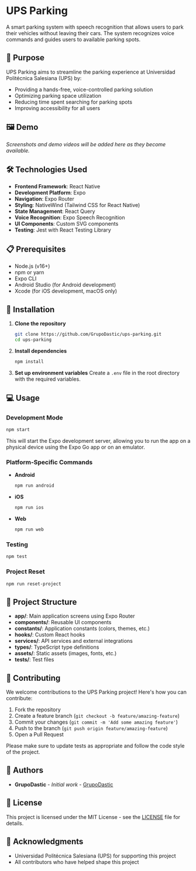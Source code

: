 # UPS Parking

A smart parking system with speech recognition that allows users to park their vehicles without leaving their cars. The system recognizes voice commands and guides users to available parking spots.

## 🎯 Purpose

UPS Parking aims to streamline the parking experience at Universidad Politécnica Salesiana (UPS) by:
- Providing a hands-free, voice-controlled parking solution
- Optimizing parking space utilization
- Reducing time spent searching for parking spots
- Improving accessibility for all users

## 🖼️ Demo

*Screenshots and demo videos will be added here as they become available.*

## 🛠️ Technologies Used

- **Frontend Framework**: React Native
- **Development Platform**: Expo
- **Navigation**: Expo Router
- **Styling**: NativeWind (Tailwind CSS for React Native)
- **State Management**: React Query
- **Voice Recognition**: Expo Speech Recognition
- **UI Components**: Custom SVG components
- **Testing**: Jest with React Testing Library

## 📋 Prerequisites

- Node.js (v16+)
- npm or yarn
- Expo CLI
- Android Studio (for Android development)
- Xcode (for iOS development, macOS only)

## 🚀 Installation

1. **Clone the repository**
   ```bash
   git clone https://github.com/GrupoDastic/ups-parking.git
   cd ups-parking
   ```

2. **Install dependencies**
   ```bash
   npm install
   ```

3. **Set up environment variables**
   Create a `.env` file in the root directory with the required variables.

## 💻 Usage

### Development Mode

```bash
npm start
```

This will start the Expo development server, allowing you to run the app on a physical device using the Expo Go app or on an emulator.

### Platform-Specific Commands

- **Android**
  ```bash
  npm run android
  ```

- **iOS**
  ```bash
  npm run ios
  ```

- **Web**
  ```bash
  npm run web
  ```

### Testing

```bash
npm test
```

### Project Reset

```bash
npm run reset-project
```

## 📁 Project Structure

- **app/**: Main application screens using Expo Router
- **components/**: Reusable UI components
- **constants/**: Application constants (colors, themes, etc.)
- **hooks/**: Custom React hooks
- **services/**: API services and external integrations
- **types/**: TypeScript type definitions
- **assets/**: Static assets (images, fonts, etc.)
- **__tests__/**: Test files

## 🤝 Contributing

We welcome contributions to the UPS Parking project! Here's how you can contribute:

1. Fork the repository
2. Create a feature branch (`git checkout -b feature/amazing-feature`)
3. Commit your changes (`git commit -m 'Add some amazing feature'`)
4. Push to the branch (`git push origin feature/amazing-feature`)
5. Open a Pull Request

Please make sure to update tests as appropriate and follow the code style of the project.

## 👥 Authors

- **GrupoDastic** - *Initial work* - [GrupoDastic](https://github.com/GrupoDastic)

## 📄 License

This project is licensed under the MIT License - see the [LICENSE](LICENSE) file for details.

## 🙏 Acknowledgments

- Universidad Politécnica Salesiana (UPS) for supporting this project
- All contributors who have helped shape this project
